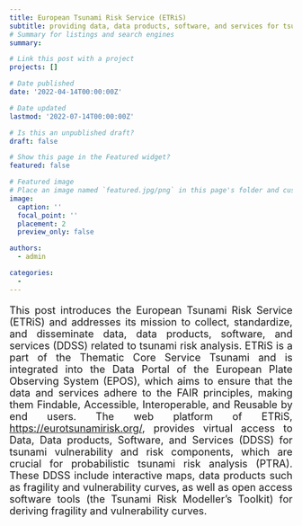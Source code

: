 ```yaml
---
title: European Tsunami Risk Service (ETRiS)
subtitle: providing data, data products, software, and services for tsunami risk assessment 
# Summary for listings and search engines
summary: 

# Link this post with a project
projects: []

# Date published
date: '2022-04-14T00:00:00Z'

# Date updated
lastmod: '2022-07-14T00:00:00Z'

# Is this an unpublished draft?
draft: false

# Show this page in the Featured widget?
featured: false

# Featured image
# Place an image named `featured.jpg/png` in this page's folder and customize its options here.
image:
  caption: ''
  focal_point: ''
  placement: 2
  preview_only: false

authors:
  - admin

categories:
  - 
---
```


<p style="text-align: justify; font-size: 18px" class="has-poppins-font-family">
This post introduces the European Tsunami Risk Service (ETRiS) and addresses its mission to collect, standardize, and disseminate data, data products, software, and services (DDSS) related to tsunami risk analysis. ETRiS is a part of the Thematic Core Service Tsunami and is integrated into the Data Portal of the European Plate Observing System (EPOS), which aims to ensure that the data and services adhere to the FAIR principles, making them Findable, Accessible, Interoperable, and Reusable by end users. The web platform of ETRiS, <a href="https://eurotsunamirisk.org/">https://eurotsunamirisk.org/</a>, provides virtual access to Data, Data products, Software, and Services (DDSS) for tsunami vulnerability and risk components, which are crucial for probabilistic tsunami risk analysis (PTRA). These DDSS include interactive maps, data products such as fragility and vulnerability curves, as well as open access software tools (the Tsunami Risk Modeller’s Toolkit) for deriving fragility and vulnerability curves.
</p>
